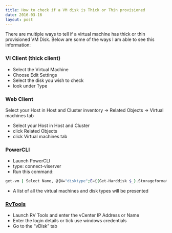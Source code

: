 ```yaml
---
title: How to check if a VM disk is Thick or Thin provisioned
date: 2016-03-16
layout: post
---
```

There are multiple ways to tell if a virtual machine has thick or thin provisioned VM Disk. Below are some of the ways I am able to see this information:
<!--more-->

### VI Client (thick client)

  * Select the Virtual Machine
  * Choose Edit Settings
  * Select the disk you wish to check
  * look under Type

### Web Client

Select your Host in Host and Cluster inventory -> Related Objects -> Virtual machines tab

  * Select your Host in Host and Cluster
  * click Related Objects
  * click Virtual machines tab

### PowerCLI

  * Launch PowerCLI
  * type: connect-viserver <vCenterName>
  * Run this command:
```sh
get-vm | Select Name, @{N="disktype";E={(Get-Harddisk $_).Storageformat}}
```

  * A list of all the virtual machines and disk types will be presented

### [RvTools](http://www.robware.net/)

  * Launch RV Tools and enter the vCenter IP Address or Name
  * Enter the login details or tick use windows credentials
  * Go to the &#8220;vDisk&#8221; tab
